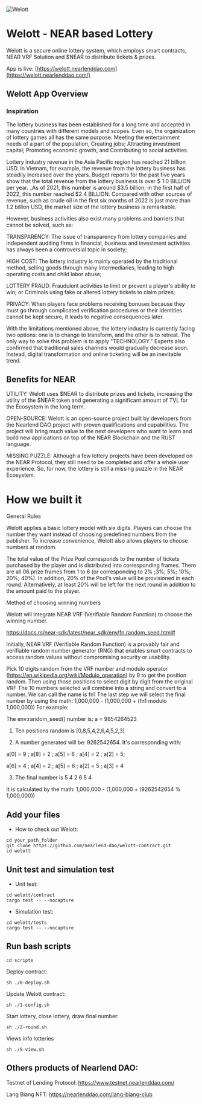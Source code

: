 ![Welott](https://i.imgur.com/2u1ruLU.png)

# Welott - NEAR based Lottery
Welott is a secure online lottery system, which employs smart contracts, NEAR VRF Solution and $NEAR to distribute tickets & prizes.

App is live: [https://welott.nearlenddao.com](https://welott.nearlenddao.com/)  

## Welott App Overview

### Inspiration
The lottery business has been established for a long time and accepted in many countries with different models and scopes. Even so, the organization of lottery games all has the same purpose: Meeting the entertainment needs of a part of the population, Creating jobs; Attracting investment capital; Promoting economic growth, and Contributing to social activities.

Lottery industry revenue in the Asia Pacific region has reached 21 billion USD. In Vietnam, for example, the revenue from the lottery business has steadily increased over the years. Budget reports for the past five years show that the total revenue from the lottery business is over $ 1.0 BILLION per year. _As of 2021, this number is around $3.5 billion; in the first half of 2022, this number reached $2.4 BILLION. Compared with other sources of revenue, such as crude oil in the first six months of 2022 is just more than 1.2 billion USD, the market size of the lottery business is remarkable.

However, business activities also exist many problems and barriers that cannot be solved, such as:

TRANSPARENCY: The issue of transparency from lottery companies and independent auditing firms in financial, business and investment activities has always been a controversial topic in society;

HIGH COST: The lottery industry is mainly operated by the traditional method, selling goods through many intermediaries, leading to high operating costs and child labor abuse;

LOTTERY FRAUD: Fraudulent activities to limit or prevent a player's ability to win; or Criminals using fake or altered lottery tickets to claim prizes;

PRIVACY: When players face problems receiving bonuses because they must go through complicated verification procedures or their identities cannot be kept secure, it leads to negative consequences later.

With the limitations mentioned above, the lottery industry is currently facing two options: one is to change to transform, and the other is to retreat. The only way to solve this problem is to apply "TECHNOLOGY." Experts also confirmed that traditional sales channels would gradually decrease soon. Instead, digital transformation and online ticketing will be an inevitable trend.

## Benefits for NEAR
 
UTILITY: Welott uses $NEAR to distribute prizes and tickets, increasing the utility of the $NEAR token and generating a significant amount of TVL for the Ecosystem in the long term.

OPEN-SOURCE: Welott is an open-source project built by developers from the Nearlend DAO project with proven qualifications and capabilities. The project will bring much value to the next developers who want to learn and build new applications on top of the NEAR Blockchain and the RUST language.

MISSING PUZZLE: Although a few lottery projects have been developed on the NEAR Protocol, they still need to be completed and offer a whole user experience. So, for now, the lottery is still a missing puzzle in the NEAR Ecosystem.


# How we built it

General Rules

Welott applies a basic lottery model with six digits. Players can choose the number they want instead of choosing predefined numbers from the publisher. To increase convenience, Welott also allows players to choose numbers at random.

The total value of the Prize Pool corresponds to the number of tickets purchased by the player and is distributed into corresponding frames. There are all 06 prize frames from 1 to 6 (or corresponding to 2% ;3%; 5%; 10%; 20%; 40%). In addition, 20% of the Pool's value will be provisioned in each round. Alternatively, at least 20% will be left for the next round in addition to the amount paid to the player.

Method of choosing winning numbers

Welott will integrate NEAR VRF (Verifiable Random Function) to choose the winning number.

https://docs.rs/near-sdk/latest/near_sdk/env/fn.random_seed.html#

Initially, NEAR VRF (Verifiable Random Function) is a provably fair and verifiable random number generator (RNG) that enables smart contracts to access random values without compromising security or usability.

Pick 10 digits random from the VRF number and modulo operator (https://en.wikipedia.org/wiki/Modulo_operation) by 9 to get the position random. Then using those positions to select digit by digit from the original VRF
The 10 numbers selected will combine into a string and convert to a number. We can call the name is fn1
The last step we will select the final number by using the math: 1,000,000 - (1,000,000 + (fn1 modulo 1,000,000))
For example:

The env:random_seed() number is: a = 9854264523

1) Ten positions random is [0,8,5,4,2,6,4,5,2,3]

2) A number generated will be: 9262542654. It's corresponding with:

a[0] = 9 ; a[8] = 2 ; a[5] = 6 ; a[4] = 2 ; a[2] = 5;

a[6] = 4 ; a[4] = 2 ; a[5] = 6 ; a[2] = 5 ; a[3] = 4

3) The final number is 5 4 2 6 5 4

It is calculated by the math: 1,000,000 - (1,000,000 + (9262542654 % 1,000,000))

## Add your files

- How to check out Welott:

```
cd your_path_folder
git clone https://github.com/nearlend-dao/welott-contract.git
cd welott
```

## Unit test and simulation test

- Unit test:
```
cd welott/contract
cargo test -- --nocapture
```

- Simulation test:
```
cd welott/tests
cargo test -- --nocapture
```

## Run bash scripts

```
cd scripts
```

Deploy contract: 
```
sh ./0-deploy.sh
```

Update Welott contract:
```
sh ./1-config.sh
```

Start lottery, close lottery, draw final number:
```
sh ./2-round.sh
```

Views info lotteries
```
sh ./9-view.sh
```

## Others products of Nearlend DAO:

Testnet of Lending Protocol: https://www.testnet.nearlenddao.com/

Lang Biang NFT: https://nearlenddao.com/lang-biang-club

